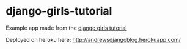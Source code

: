 django-girls-tutorial
=====================

Example app made from the [django girls tutorial](http://tutorial.djangogirls.org/)

Deployed on heroku here: http://andrewsdjangoblog.herokuapp.com/
